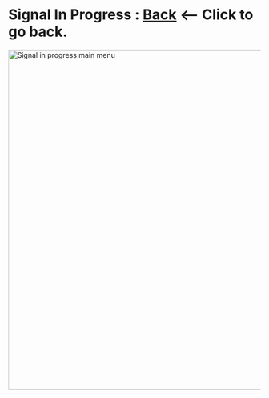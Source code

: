 # Signal In Progress : [Back](https://github.com/sim7234/Portfolio/blob/main/README) <-- Click to go back.
<img width="1213" height="678" alt="Signal in progress main menu" src="https://github.com/user-attachments/assets/49aa1f66-fc5f-4cfc-a390-1fbefac2e23e" />
